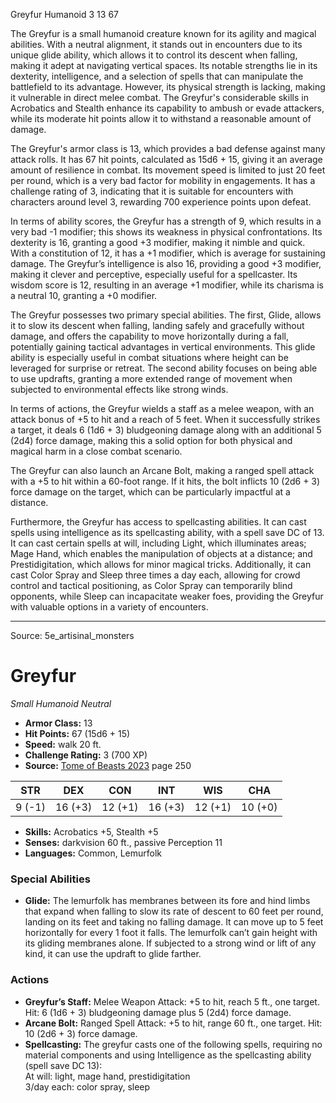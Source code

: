 <MonsterName/>Greyfur</MonsterName>
<CreatureType/>Humanoid</CreatureType>
<CR/>3</CR>
<AC/>13</AC>
<HP/>67</HP>
<summary>The Greyfur is a small humanoid creature known for its agility and magical abilities. With a neutral alignment, it stands out in encounters due to its unique glide ability, which allows it to control its descent when falling, making it adept at navigating vertical spaces. Its notable strengths lie in its dexterity, intelligence, and a selection of spells that can manipulate the battlefield to its advantage. However, its physical strength is lacking, making it vulnerable in direct melee combat. The Greyfur's considerable skills in Acrobatics and Stealth enhance its capability to ambush or evade attackers, while its moderate hit points allow it to withstand a reasonable amount of damage.</summary>

<detail>

The Greyfur's armor class is 13, which provides a bad defense against many attack rolls. It has 67 hit points, calculated as 15d6 + 15, giving it an average amount of resilience in combat. Its movement speed is limited to just 20 feet per round, which is a very bad factor for mobility in engagements. It has a challenge rating of 3, indicating that it is suitable for encounters with characters around level 3, rewarding 700 experience points upon defeat.

In terms of ability scores, the Greyfur has a strength of 9, which results in a very bad -1 modifier; this shows its weakness in physical confrontations. Its dexterity is 16, granting a good +3 modifier, making it nimble and quick. With a constitution of 12, it has a +1 modifier, which is average for sustaining damage. The Greyfur’s intelligence is also 16, providing a good +3 modifier, making it clever and perceptive, especially useful for a spellcaster. Its wisdom score is 12, resulting in an average +1 modifier, while its charisma is a neutral 10, granting a +0 modifier.

The Greyfur possesses two primary special abilities. The first, Glide, allows it to slow its descent when falling, landing safely and gracefully without damage, and offers the capability to move horizontally during a fall, potentially gaining tactical advantages in vertical environments. This glide ability is especially useful in combat situations where height can be leveraged for surprise or retreat. The second ability focuses on being able to use updrafts, granting a more extended range of movement when subjected to environmental effects like strong winds.

In terms of actions, the Greyfur wields a staff as a melee weapon, with an attack bonus of +5 to hit and a reach of 5 feet. When it successfully strikes a target, it deals 6 (1d6 + 3) bludgeoning damage along with an additional 5 (2d4) force damage, making this a solid option for both physical and magical harm in a close combat scenario. 

The Greyfur can also launch an Arcane Bolt, making a ranged spell attack with a +5 to hit within a 60-foot range. If it hits, the bolt inflicts 10 (2d6 + 3) force damage on the target, which can be particularly impactful at a distance.

Furthermore, the Greyfur has access to spellcasting abilities. It can cast spells using intelligence as its spellcasting ability, with a spell save DC of 13. It can cast certain spells at will, including Light, which illuminates areas; Mage Hand, which enables the manipulation of objects at a distance; and Prestidigitation, which allows for minor magical tricks. Additionally, it can cast Color Spray and Sleep three times a day each, allowing for crowd control and tactical positioning, as Color Spray can temporarily blind opponents, while Sleep can incapacitate weaker foes, providing the Greyfur with valuable options in a variety of encounters.</detail>



---

Source: 5e_artisinal_monsters

# Greyfur

*Small* *Humanoid* *Neutral*

- **Armor Class:** 13
- **Hit Points:** 67 (15d6 + 15)
- **Speed:** walk 20 ft.
- **Challenge Rating:** 3 (700 XP)
- **Source:** [Tome of Beasts 2023](https://koboldpress.com/kpstore/product/tome-of-beasts-1-2023-edition/) page 250

| STR | DEX | CON | INT | WIS | CHA |
| --- | --- | --- | --- | --- | --- |
| 9 (-1) | 16 (+3) | 12 (+1) | 16 (+3) | 12 (+1) | 10 (+0) |

- **Skills:** Acrobatics +5, Stealth +5
- **Senses:** darkvision 60 ft., passive Perception 11
- **Languages:** Common, Lemurfolk

### Special Abilities

- **Glide:** The lemurfolk has membranes between its fore and hind limbs that expand when falling to slow its rate of descent to 60 feet per round, landing on its feet and taking no falling damage. It can move up to 5 feet horizontally for every 1 foot it falls. The lemurfolk can’t gain height with its gliding membranes alone. If subjected to a strong wind or lift of any kind, it can use the updraft to glide farther.

### Actions

- **Greyfur’s Staff:** Melee Weapon Attack: +5 to hit, reach 5 ft., one target. Hit: 6 (1d6 + 3) bludgeoning damage plus 5 (2d4) force damage.
- **Arcane Bolt:** Ranged Spell Attack: +5 to hit, range 60 ft., one target. Hit: 10 (2d6 + 3) force damage.
- **Spellcasting:** The greyfur casts one of the following spells, requiring no material components and using Intelligence as the spellcasting ability (spell save DC 13):<br>At will: light, mage hand, prestidigitation<br>3/day each: color spray, sleep


